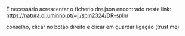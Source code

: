 É necessário acrescentar o ficherio dre.json encontrado neste link: https://natura.di.uminho.pt/~jj/spln2324/DR-spln/

conselho, clicar no botão direito e clicar em guardar ligação (trust me)